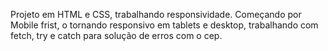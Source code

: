 Projeto em HTML e CSS, trabalhando responsividade. Começando por Mobile frist, o tornando responsivo em tablets e desktop, trabalhando com fetch, try e catch para solução de erros com o cep.

